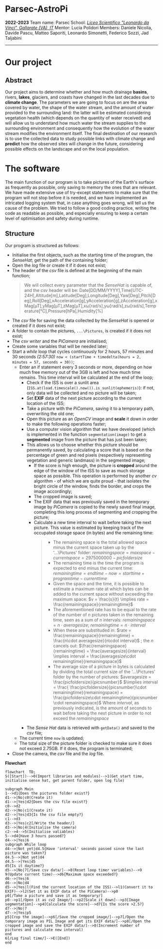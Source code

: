 # Parsec-AstroPi
**2022-2023**
Team name: Parsec
School: *[Liceo Scientifico "Leonardo da Vinci", Gallarate (VA), IT](https://goo.gl/maps/iJFNK38aVivM7PgVA)*
Mentor: Lucia Polidori
Members: Daniele Nicolia, Davide Pascu, Matteo Saporiti, Leonardo Simonetti, Federico Sozzi, Jad Taljabini
***
# Our project
## Abstract
Our project aims to determine whether and how much drainage **basins**, rivers, **lakes**, glaciers, and coasts have changed in the last decades due to **climate change**. The parameters we are going to focus on are the area covered by water, the shape of the water stream, and the amount of water provided to the surrounding land: the latter will be estimated considering vegetation health (which depends on the quantity of water received) and will allow us to understand how much water the stream supplies to the surrounding environment and consequently how the evolution of the water stream modifies the environment itself. The final destination of our research is to use the collected data to study possible links with climate change and **predict** how the observed sites will change in the future, considering possible effects on the landscape and on the local population.

# The software
The main function of our program is to take pictures of the Earth's surface as frequently as possible, only saving to memory the ones that are relevant. We have made extensive use of try-except statements to make sure that the program will not stop before it is needed, and we have implemented an intricated logging system that, in case anything goes wrong, will tell us the cause of the problem. We tried to follow a good coding practice, writing the code as readable as possible, and especially ensuring to keep a certain level of optimisation and safety during runtime.

## Structure
Our program is structured as follows:
- Initialise the first objects, such as the starting time of the program, the *SenseHat*; get the path of the containing folder;
- Open the *log* file or create it if it does not exist;
- The header of the *csv* file is defined at the beginning of the main function;
	> We will collect every parameter that the *SenseHat* is capable of, and the *csv* header will be:
	Date[DD/MM/YYYY],Time[UTC-24H],Altitude[m],Latitude[Deg],Longitude[Deg],Yaw[Deg],Pitch[Deg],Roll[Deg],xAcceleration[g],yAcceleration[g],zAcceleration[g],xMag[µT],yMag[µT],zMag[µT],xω[rad/s],yω[rad/s],zω[rad/s],Temperature[°C],Pressure[hPa],Humidity[%]
- The *csv* file for saving the data collected by the *SenseHat* is opened or created if it does not exist;
- A folder to contain the pictures, `...\Pictures`, is created if it does not exist;
- The *csv writer* and the *PiCamera* are initialised;
- Create some variables that will be needed later;
- Start a *while* loop that cycles continuously for 2 hours, 57 minutes and 30 seconds *(2:57:30)* `now < (startTime + timedelta(hours = 2, minutes = 57, seconds = 30))`;
	- Enter an if statement every 3 seconds or more, depending on how much free memory out of the 3GB is left and how much time remains. This time interval will be calculated at the end of the loop;
		- Check if the ISS is over a sunlit area (`ISS.at(load.timescale().now()).is_sunlit(ephemeris)`): if not, only data will be collected and no picture will be taken;
		- Set **EXIF** data of the next picture according to the current location of the ISS;
		- Take a picture with the *PiCamera*, saving it to a temporary path, overwriting the old one;
		- Open this picture as an *OpenCV* image and **scale** it down in order to make the following operations faster;
		- Use a computer vision algorithm that we have developed (which is implemented in the function `segmentation(image)` to get a **segmented** image from the picture that has just been taken;
		- This allows us to choose whether this picture should be permanently saved, by calculating a score that is based on the percentage of green and red pixels (respectively representing vegetation and generic landmass) in the segmented image;
			- If the score is high enough, the picture is **cropped** around the edge of the window of the ISS to save as much storage space as possible. This operation is performed by another *cv* algorithm - of which we are quite proud - that isolates the bright circle of the window, finds the border, and crops the image accordingly;
			- The cropped image is saved;
			- The EXIF data that was previously saved in the temporary image by *PiCamera* is copied to the newly saved final image, completing this long process of segmenting and cropping the picture;
			- Calculate a new time interval to wait before taking the next picture. This value is estimated by keeping track of the occupated storage space (in bytes) and the remaining time:
				> - The remaining space is the total allowed space minus the current space taken up by the '...\Pictures' folder:
				$remainingspace = maxspace - currentspace = 2975000000 - picfoldersize$
				> - The remaining time is the time the program is expected to end minus the current time:
				$remainingtime = endtime - now = starttime + programtime - currenttime$
				> - Given the space and the time, it is possible to estimate a maximum rate at which bytes can be added to the current space without exceeding the maximum space:
				$v = \frac{s}{t} \implies rate = \frac{remainingspace}{remainingtime}$
				> - The aforementioned rate has to be equal to the rate of the number of *n* pictures taken in the remaining time, seen as a sum of *n* intervals:
				$remainingspace = n\cdot averagesize$; $remainingtime = n\cdot interval$
				> - When these are substituded in:
				$rate = \frac{remainingspace}{remainingtime} = \frac{n\cdot averagesize}{n\cdot interval}$ ; the *n* cancels out:
				$\frac{remainingspace}{remainingtime} = \frac{averagesize}{interval} \implies interval = \frac{averagesize\cdot remainingtime}{remainingspace}$
				> - The average size of a picture in bytes is calculated by dividing the total current size of the '...\Pictures' folder by the number of pictures:
				$averagesize = \frac{picfoldersize}{picsnumber}$
				$\implies interval = \frac{ \frac{picfoldersize}{picsnumber}\cdot remainingtime}{remainingspace} = \frac{picfoldersize\cdot remainingtime}{picsnumber \cdot remainingspace}$
				Where $interval$, as previously indicated, is the amount of seconds to wait before taking the next picture in order to not exceed the $remainingspace$
		- The *Sense Hat* data is retrieved with `getData()` and saved to the *csv* file;
	- The current time `now` is updated;
	- The total size of the picture folder is checked to make sure it does not exceed 2.75GB. If it does, the program is terminated;
- Close the camera, the *csv* file and the *log* file.

**Flowchart**
```mermaid
flowchart  TD;
S([Start])-->0(Import libraries and modules)-->1(Get start time, initialise sense hat, get parent folder, open log file)

subgraph Main
1-->d1{Does the pictures folder exist?}
d1-->|No|c0(Create it)
d1-->|Yes|d2{Does the csv file exist?}
c0-->d2
d2-->|No|c1(Create it)
d2-->|Yes|d3{Is the csv file empty?}
c1-->d3
d3-->|Yes|c2[/Write the header/]
d3-->|No|4(Initialise the camera)
c2-->4-->5(Initialise valiables)
5-->d4{Have 3 hours passed?}
d4-->|Yes|6
subgraph While loop
d4-->|Not yet|d4.5{Have 'interval' seconds passed since the last picture was taken?}
d4.5-->|Not yet|d4
d4.5-->|Yes|d5
d5{Is it daytime?}
d5-->|No|7[/Save csv data/]-->8(Reset loop timer variables)-->9
9(Update current time)-->d6{Maximum space exceeded?}
d6-->|Yes|6
d6-->|No|d4
d5-->|Yes|l(Find the current location of the ISS)-->l1(Convert it to EXIF)-->l2(Set it as EXIF data of the PiCamera)-->p0
p0[/Take a picture and save it as temporary/]
p0-->p1[/Open it as cv2 Image/]-->p2[Scale it down]-->p3[Image segmentation]-->p4[Calculate the score]-->d7{Is the score >2.5?}
d7-->|No|7
d7-->|Yes|p5
p5[Crop the image]-->p6[/Save the cropped image/]-->p7[/Open the temporary image as PIL Image and get its EXIF data/]-->p8[/Open the cropped image and save the EXIF data/]-->8(Increment number of pictures and calculate new interval)
end
6[/Log final time/]-->E([End])
end
```
